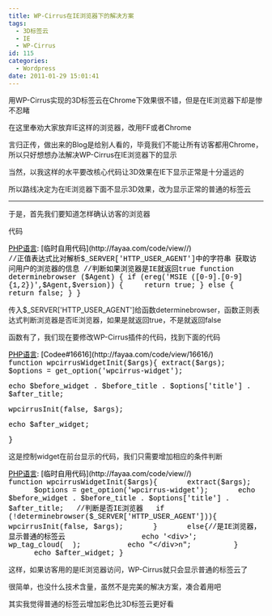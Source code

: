 ```yaml
---
title: WP-Cirrus在IE浏览器下的解决方案
tags:
  - 3D标签云
  - IE
  - WP-Cirrus
id: 115
categories:
  - Wordpress
date: 2011-01-29 15:01:41
---
```


用WP-Cirrus实现的3D标签云在Chrome下效果很不错，但是在IE浏览器下却是惨不忍睹

在这里奉劝大家放弃IE这样的浏览器，改用FF或者Chrome

言归正传，做出来的Blog是给别人看的，毕竟我们不能让所有访客都用Chrome，所以只好想想办法解决WP-Cirrus在IE浏览器下的显示

当然，以我这样的水平要改核心代码让3D效果在IE下显示正常是十分遥远的

所以路线决定为在IE浏览器下面不显示3D效果，改为显示正常的普通的标签云

* * *
于是，首先我们要知道怎样确认访客的浏览器

代码

<div style="background:#fdfdfd;color:black;"><u>PHP语言</u>: [临时自用代码](http://fayaa.com/code/view//)</div>
     <div class="source" style="font-family: '[object HTMLOptionElement]', Consolas, 'Lucida Console', 'Courier New'; color: rgb(0, 0, 0); "> <span style="color: rgb(0, 0, 0); ">//正值表达式比对解析$_SERVER[&#39;HTTP_USER_AGENT&#39;]中的字符串 获取访问用户的浏览器的信息 </span>
 <span style="color: rgb(0, 0, 0); ">//判断如果浏览器是IE就返回true </span>
 <span style="color: rgb(0, 0, 0); ">function determinebrowser ($Agent) { </span>
 <span style="color: rgb(0, 0, 0); ">if (ereg(&#39;MSIE ([0-9].[0-9]{1,2})&#39;,$Agent,$version)) { </span>
 <span style="color: rgb(0, 0, 0); ">&nbsp;&nbsp;&nbsp; return true; </span>
 <span style="color: rgb(0, 0, 0); ">} </span>
 <span style="color: rgb(0, 0, 0); ">else { </span>
 <span style="color: rgb(0, 0, 0); ">return false; </span>
 <span style="color: rgb(0, 0, 0); ">} </span>
 <span style="color: rgb(0, 0, 0); ">}</span>
</div>

传入$_SERVER['HTTP_USER_AGENT']给函数determinebrowser，函数正则表达式判断浏览器是否IE浏览器，如果是就返回true，不是就返回false

函数有了，我们现在要修改WP-Cirrus插件的代码，找到下面的代码

 <div style="background:#fdfdfd;color:black;"><u>PHP语言</u>: [Codee#16616](http://fayaa.com/code/view/16616/)</div>
     <div class="source" style="font-family: '[object HTMLOptionElement]', Consolas, 'Lucida Console', 'Courier New'; color: rgb(0, 0, 0); "> <span style="color: rgb(0, 0, 0); ">function wpcirrusWidgetInit($args){</span>
 <span style="color: rgb(0, 0, 0); ">extract($args);</span>
 <span style="color: rgb(0, 0, 0); ">$options = get_option(&#39;wpcirrus-widget&#39;);</span>

 <span style="color: rgb(0, 0, 0); ">echo $before_widget . $before_title . $options[&#39;title&#39;] . $after_title;</span>

 <span style="color: rgb(0, 0, 0); ">wpcirrusInit(false, $args);</span>

 <span style="color: rgb(0, 0, 0); ">echo $after_widget;</span>

 <span style="color: rgb(0, 0, 0); ">}</span>
</div>

这是控制widget在前台显示的代码，我们只需要增加相应的条件判断

<div style="background:#fdfdfd;color:black;"><u>PHP语言</u>: [临时自用代码](http://fayaa.com/code/view//)</div>
     <div class="source" style="font-family: '[object HTMLOptionElement]', Consolas, 'Lucida Console', 'Courier New'; color: rgb(0, 0, 0); "> <span style="color: rgb(0, 0, 0); ">function wpcirrusWidgetInit($args){</span>
 <span style="color: rgb(0, 0, 0); ">&nbsp;&nbsp;&nbsp;&nbsp;&nbsp; extract($args);</span>
 <span style="color: rgb(0, 0, 0); ">&nbsp;&nbsp;&nbsp;&nbsp;&nbsp; $options = get_option(&#39;wpcirrus-widget&#39;);</span>
 <span style="color: rgb(0, 0, 0); ">&nbsp;&nbsp;&nbsp;&nbsp;&nbsp; echo $before_widget . $before_title . $options[&#39;title&#39;] . $after_title;</span>
 <span style="color: rgb(0, 0, 0); ">&nbsp; //判断是否IE浏览器</span>
 <span style="color: rgb(0, 0, 0); ">&nbsp; if (!determinebrowser($_SERVER[&#39;HTTP_USER_AGENT&#39;])){</span>
 <span style="color: rgb(0, 0, 0); ">&nbsp;&nbsp;&nbsp;&nbsp;&nbsp;&nbsp;&nbsp;&nbsp;&nbsp; wpcirrusInit(false, $args);</span>
 <span style="color: rgb(0, 0, 0); ">&nbsp;&nbsp;&nbsp;&nbsp;&nbsp; }</span>
 <span style="color: rgb(0, 0, 0); ">&nbsp;&nbsp;&nbsp;&nbsp;&nbsp; else{//是IE浏览器，显示普通的标签云&nbsp;&nbsp; </span>
 <span style="color: rgb(0, 0, 0); ">&nbsp;&nbsp;&nbsp;&nbsp;&nbsp;&nbsp;&nbsp;&nbsp;&nbsp;&nbsp;&nbsp;&nbsp;&nbsp;&nbsp; echo &#39;&lt;div&gt;&#39;;</span>
 <span style="color: rgb(0, 0, 0); ">&nbsp;&nbsp;&nbsp;&nbsp;&nbsp;&nbsp;&nbsp;&nbsp;&nbsp; wp_tag_cloud(&nbsp; );</span>
 <span style="color: rgb(0, 0, 0); ">&nbsp;&nbsp;&nbsp;&nbsp;&nbsp;&nbsp;&nbsp;&nbsp;&nbsp; echo &quot;&lt;/div&gt;n&quot;;&nbsp;&nbsp;&nbsp; </span>
 <span style="color: rgb(0, 0, 0); ">&nbsp;&nbsp;&nbsp;&nbsp;&nbsp; }</span>
 <span style="color: rgb(0, 0, 0); ">&nbsp;&nbsp;&nbsp;&nbsp;&nbsp; echo $after_widget;</span>
 <span style="color: rgb(0, 0, 0); ">}</span>
</div>

这样，如果访客用的是IE浏览器访问，WP-Cirrus就只会显示普通的标签云了

很简单，也没什么技术含量，虽然不是完美的解决方案，凑合着用吧

其实我觉得普通的标签云增加彩色比3D标签云更好看